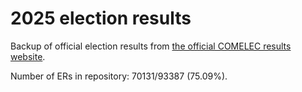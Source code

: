 # 2025 election results

Backup of official election results from [the official COMELEC results website](https://2025electionresults.comelec.gov.ph).





























Number of ERs in repository: 70131/93387 (75.09%).
